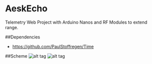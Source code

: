 # AeskEcho
Telemetry Web Project with Arduino Nanos and RF Modules to extend range.

##Dependencies
- https://github.com/PaulStoffregen/Time

##Scheme
![alt tag](http://i.imgur.com/yRTEQC9.png)
![alt tag](http://i.imgur.com/ztktVfF.png)

